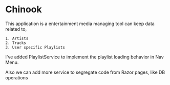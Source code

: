 # Chinook

This application is a entertainment media managing tool can keep data related to,

	1. Artists
	2. Tracks
	3. User specific Playlists 

I've added PlaylistService to implement the playlist loading behavior in Nav Menu.

Also we can add more service to segregate code from Razor pages, like DB operations
